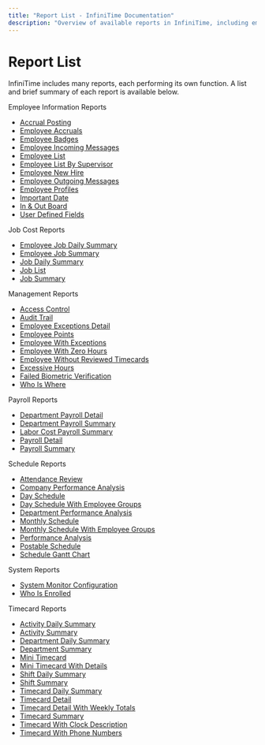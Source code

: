```yaml
---
title: "Report List - InfiniTime Documentation"
description: "Overview of available reports in InfiniTime, including employee information and other key functions."
---
```


# Report List

InfiniTime includes many reports, each performing its own function. A list and brief summary of each report is available below.

Employee Information Reports

- [Accrual Posting](Employee_Information/accrual_posting.md)
- [Employee Accruals](Employee_Information/employee_accruals.md)
- [Employee Badges](Employee_Information/employee_badges.md)
- [Employee Incoming Messages](Employee_Information/employee_incoming_messages.md)
- [Employee List](Employee_Information/employee_list.md)
- [Employee List By Supervisor](Employee_Information/employee_list_by_supervisor.md)
- [Employee New Hire](Employee_Information/employee_new_hire.md)
- [Employee Outgoing Messages](Employee_Information/employee_outgoing_messages.md)
- [Employee Profiles](Employee_Information/employee_profiles.md)
- [Important Date](Employee_Information/important_date.md)
- [In & Out Board](Employee_Information/In___Out_Board.md)
- [User Defined Fields](Employee_Information/User_Defined_Fields.md)

Job Cost Reports

- [Employee Job Daily Summary](../Rep_Job_Employee_Job_Daily_Summary.md)
- [Employee Job Summary](../REP_JOB_Employee_Job_Summary.md)
- [Job Daily Summary](../EMP_JOB_Job_Daily_Summary.md)
- [Job List](../REP_JOB_Job_List.md)
- [Job Summary](../REP_JOB_Job_Summary.md)

Management Reports

- [Access Control](Management_Reports/access_control.md)
- [Audit Trail](Management_Reports/audit_trail.md)
- [Employee Exceptions Detail](Management_Reports/employee_exceptions_detail.md)
- [Employee Points](Management_Reports/employee_points.md)
- [Employee With Exceptions](Management_Reports/employee_with_exceptions.md)
- [Employee With Zero Hours](Management_Reports/employee_with_zero_hours.md)
- [Employee Without Reviewed Timecards](Management_Reports/employee_without_reviewed_timecards.md)
- [Excessive Hours](Management_Reports/excessive_hours.md)
- [Failed Biometric Verification](Management_Reports/failed_biometric_verification.md)
- [Who Is Where](Management_Reports/who_is_where.md)

Payroll Reports

- [Department Payroll Detail](Payroll_Reports/department_payroll_detail.md)
- [Department Payroll Summary](Payroll_Reports/department_payroll_summary.md)
- [Labor Cost Payroll Summary](Payroll_Reports/labor_cost_payroll_summary.md)
- [Payroll Detail](Payroll_Reports/payroll_detail.md)
- [Payroll Summary](Payroll_Reports/payroll_summary.md)

Schedule Reports

- [Attendance Review](Schedule_Reports/attendance_review.md)
- [Company Performance Analysis](Schedule_Reports/company_performance_analysis.md)
- [Day Schedule](Schedule_Reports/day_schedule.md)
- [Day Schedule With Employee Groups](Schedule_Reports/day_schedule_with_employee_groups.md)
- [Department Performance Analysis](Schedule_Reports/department_performance_analysis.md)
- [Monthly Schedule](Schedule_Reports/monthly_schedule.md)
- [Monthly Schedule With Employee Groups](Schedule_Reports/monthly_schedule_with_employee_groups.md)
- [Performance Analysis](Schedule_Reports/performance_analysis.md)
- [Postable Schedule](Schedule_Reports/postable_schedule.md)
- [Schedule Gantt Chart](Schedule_Reports/schedule_gantt_chart.md)

System Reports

- [System Monitor Configuration](System_Reports/rpt_system_monitor_configuration.md)
- [Who Is Enrolled](System_Reports/who_is_enrolled.md)

Timecard Reports

- [Activity Daily Summary](Timecard_Reports/activity_daily_summary.md)
- [Activity Summary](Timecard_Reports/activity_summary.md)
- [Department Daily Summary](Timecard_Reports/department_daily_summary.md)
- [Department Summary](Timecard_Reports/department_summary.md)
- [Mini Timecard](Timecard_Reports/mini_timecard.md)
- [Mini Timecard With Details](Timecard_Reports/mini_timecard_with_details.md)
- [Shift Daily Summary](Timecard_Reports/shift_daily_summary.md)
- [Shift Summary](Timecard_Reports/shift_summary.md)
- [Timecard Daily Summary](Timecard_Reports/timecard_daily_summary.md)
- [Timecard Detail](Timecard_Reports/timecard_detail.md)
- [Timecard Detail With Weekly Totals](Timecard_Reports/timecard_detail_with_weekly_totals.md)
- [Timecard Summary](Timecard_Reports/timecard_summary.md)
- [Timecard With Clock Description](Timecard_Reports/timecard_with_clock_description.md)
- [Timecard With Phone Numbers](Timecard_Reports/timecard_with_phone_numbers.md)
